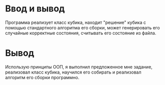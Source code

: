 # Ввод и вывод
Программа реализует класс кубика, находит "решение" кубика с помощью стандартного алгоритма его сборки, может генерировать его случайные корректные состояния, считывать его состояние из файла.
# Вывод
Использую принципы ООП, я выполнил предложенное мне задание, реализовал класс кубика, научился его собирать и реализовал алгоритм его сборки программно.